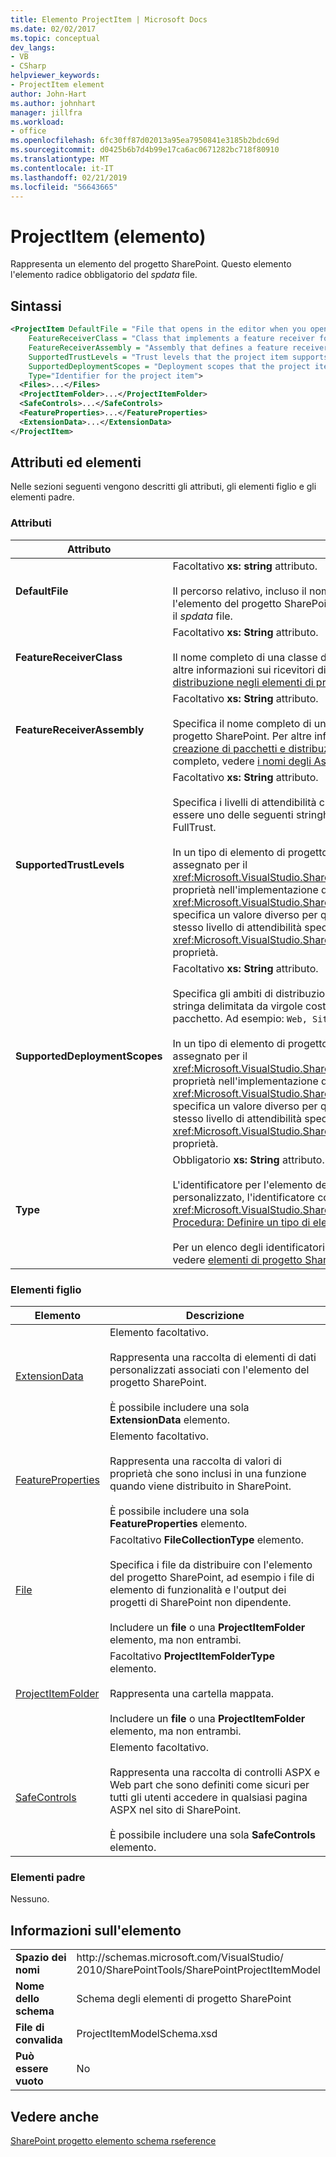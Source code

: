 ```yaml
---
title: Elemento ProjectItem | Microsoft Docs
ms.date: 02/02/2017
ms.topic: conceptual
dev_langs:
- VB
- CSharp
helpviewer_keywords:
- ProjectItem element
author: John-Hart
ms.author: johnhart
manager: jillfra
ms.workload:
- office
ms.openlocfilehash: 6fc30ff87d02013a95ea7950841e3185b2bdc69d
ms.sourcegitcommit: d0425b6b7d4b99e17ca6ac0671282bc718f80910
ms.translationtype: MT
ms.contentlocale: it-IT
ms.lasthandoff: 02/21/2019
ms.locfileid: "56643665"
---
```

# <a name="projectitem-element"></a>ProjectItem (elemento)
  Rappresenta un elemento del progetto SharePoint. Questo elemento l'elemento radice obbligatorio del *spdata* file.

## <a name="syntax"></a>Sintassi

```xml
<ProjectItem DefaultFile = "File that opens in the editor when you open the project item"
    FeatureReceiverClass = "Class that implements a feature receiver for the project item"
    FeatureReceiverAssembly = "Assembly that defines a feature receiver for the project item"
    SupportedTrustLevels = "Trust levels that the project item supports"
    SupportedDeploymentScopes = "Deployment scopes that the project item supports"
    Type="Identifier for the project item">
  <Files>...</Files>
  <ProjectItemFolder>...</ProjectItemFolder>
  <SafeControls>...</SafeControls>
  <FeatureProperties>...</FeatureProperties>
  <ExtensionData>...</ExtensionData>
</ProjectItem>
```

## <a name="attributes-and-elements"></a>Attributi ed elementi
 Nelle sezioni seguenti vengono descritti gli attributi, gli elementi figlio e gli elementi padre.

### <a name="attributes"></a>Attributi

|Attributo|Descrizione|
|---------------|-----------------|
|**DefaultFile**|Facoltativo **xs: string** attributo.<br /><br /> Il percorso relativo, incluso il nome di file, del file che viene aperto nell'editor di Visual Studio quando si apre l'elemento del progetto SharePoint in **Esplora soluzioni**. Il percorso è relativo rispetto alla cartella che contiene il *spdata* file.|
|**FeatureReceiverClass**|Facoltativo **xs: String** attributo.<br /><br /> Il nome completo di una classe del ricevitore di funzionalità per questo elemento di progetto SharePoint. Per altre informazioni sui ricevitori di funzionalità, vedere [fornire le informazioni di creazione di pacchetti e distribuzione negli elementi di progetto](../sharepoint/providing-packaging-and-deployment-information-in-project-items.md).|
|**FeatureReceiverAssembly**|Facoltativo **xs: String** attributo.<br /><br /> Specifica il nome completo di un assembly che definisce un ricevitore di funzionalità per questo elemento di progetto SharePoint. Per altre informazioni sui ricevitori di funzionalità, vedere [fornire le informazioni di creazione di pacchetti e distribuzione negli elementi di progetto](../sharepoint/providing-packaging-and-deployment-information-in-project-items.md). Per altre informazioni sui nomi di assembly completo, vedere [i nomi degli Assembly](/dotnet/framework/app-domains/assembly-names).|
|**SupportedTrustLevels**|Facoltativo **xs: String** attributo.<br /><br /> Specifica i livelli di attendibilità che supporta questo elemento del progetto SharePoint. Questo valore può essere uno delle seguenti stringhe: In modalità sandbox, FullTrust, o tutti. Il valore All specifica sia Sandboxed e FullTrust.<br /><br /> In un tipo di elemento di progetto SharePoint personalizzato, il valore di questo attributo corrisponde al valore assegnato per il <xref:Microsoft.VisualStudio.SharePoint.ISharePointProjectItemTypeDefinition.SupportedTrustLevels%2A> proprietà nell'implementazione del <xref:Microsoft.VisualStudio.SharePoint.ISharePointProjectItemTypeProvider.InitializeType%2A> (metodo). Se si specifica un valore diverso per questo attributo, Visual Studio sovrascrive il valore in modo che specifichi lo stesso livello di attendibilità specificato nella <xref:Microsoft.VisualStudio.SharePoint.ISharePointProjectItemTypeDefinition.SupportedTrustLevels%2A> proprietà.|
|**SupportedDeploymentScopes**|Facoltativo **xs: String** attributo.<br /><br /> Specifica gli ambiti di distribuzione che supporta questo elemento del progetto SharePoint. Questo valore è una stringa delimitata da virgole costituita da uno o più delle seguenti stringhe: Farm, sito, Web, WebApplication o pacchetto. Ad esempio: `Web, Site`<br /><br /> In un tipo di elemento di progetto SharePoint personalizzato, il valore di questo attributo corrisponde al valore assegnato per il <xref:Microsoft.VisualStudio.SharePoint.ISharePointProjectItemTypeDefinition.SupportedDeploymentScopes%2A> proprietà nell'implementazione del <xref:Microsoft.VisualStudio.SharePoint.ISharePointProjectItemTypeProvider.InitializeType%2A> (metodo). Se si specifica un valore diverso per questo attributo, Visual Studio sovrascrive il valore in modo che specifichi lo stesso livello di attendibilità specificato nella <xref:Microsoft.VisualStudio.SharePoint.ISharePointProjectItemTypeDefinition.SupportedDeploymentScopes%2A> proprietà.|
|**Type**|Obbligatorio **xs: String** attributo.<br /><br /> L'identificatore per l'elemento del progetto SharePoint. In un tipo di elemento di progetto SharePoint personalizzato, l'identificatore corrisponde alla stringa che viene passato al <xref:Microsoft.VisualStudio.SharePoint.SharePointProjectItemTypeAttribute>. Per altre informazioni, vedere [Procedura: Definire un tipo di elemento di progetto SharePoint](../sharepoint/how-to-define-a-sharepoint-project-item-type.md).<br /><br /> Per un elenco degli identificatori per gli elementi del progetto SharePoint predefiniti inclusi in Visual Studio, vedere [elementi di progetto SharePoint estendere](../sharepoint/extending-sharepoint-project-items.md).|

### <a name="child-elements"></a>Elementi figlio

|Elemento|Descrizione|
|-------------|-----------------|
|[ExtensionData](../sharepoint/extensiondata-element.md)|Elemento facoltativo.<br /><br /> Rappresenta una raccolta di elementi di dati personalizzati associati con l'elemento del progetto SharePoint.<br /><br /> È possibile includere una sola **ExtensionData** elemento.|
|[FeatureProperties](../sharepoint/featureproperties-element.md)|Elemento facoltativo.<br /><br /> Rappresenta una raccolta di valori di proprietà che sono inclusi in una funzione quando viene distribuito in SharePoint.<br /><br /> È possibile includere una sola **FeatureProperties** elemento.|
|[File](../sharepoint/files-element.md)|Facoltativo **FileCollectionType** elemento.<br /><br /> Specifica i file da distribuire con l'elemento del progetto SharePoint, ad esempio i file di elemento di funzionalità e l'output dei progetti di SharePoint non dipendente.<br /><br /> Includere un **file** o una **ProjectItemFolder** elemento, ma non entrambi.|
|[ProjectItemFolder](../sharepoint/projectitemfolder-element.md)|Facoltativo **ProjectItemFolderType** elemento.<br /><br /> Rappresenta una cartella mappata.<br /><br /> Includere un **file** o una **ProjectItemFolder** elemento, ma non entrambi.|
|[SafeControls](../sharepoint/safecontrols-element.md)|Elemento facoltativo.<br /><br /> Rappresenta una raccolta di controlli ASPX e Web part che sono definiti come sicuri per tutti gli utenti accedere in qualsiasi pagina ASPX nel sito di SharePoint.<br /><br /> È possibile includere una sola **SafeControls** elemento.|

### <a name="parent-elements"></a>Elementi padre
 Nessuno.

## <a name="element-information"></a>Informazioni sull'elemento

|||
|-|-|
|**Spazio dei nomi**|http<nolink>://schemas.microsoft.com/VisualStudio/<br>2010/SharePointTools/SharePointProjectItemModel|
|**Nome dello schema**|Schema degli elementi di progetto SharePoint|
|**File di convalida**|ProjectItemModelSchema.xsd|
|**Può essere vuoto**|No|

## <a name="see-also"></a>Vedere anche
[SharePoint progetto elemento schema rseference](../sharepoint/sharepoint-project-item-schema-reference.md)
